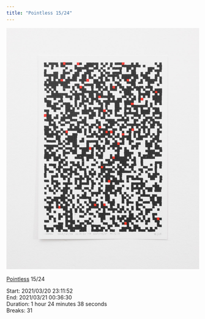 ```yaml
---
title: "Pointless 15/24"
---
```

![](../assets/202105281542.jpg)

[Pointless](202105271855) 15/24 

Start: 2021/03/20 23:11:52  
End: 2021/03/21 00:36:30  
Duration: 1 hour 24 minutes 38 seconds  
Breaks: 31